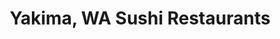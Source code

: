 ---
layout: city
title: Yakima, WA Sushi Restaurants
permalink: /washington/yakima/
stateAbbr: WA
stateName: Washington
cityName: Yakima
---